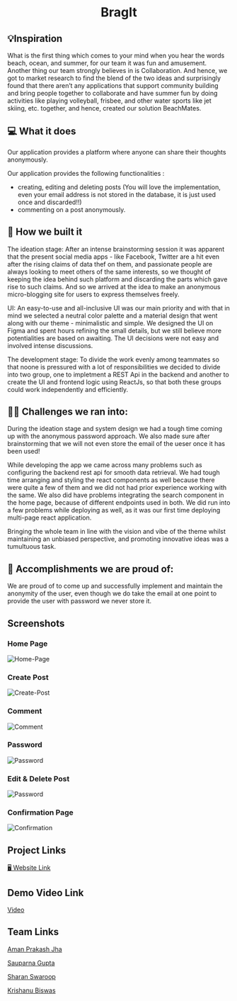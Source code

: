 # <p align = "center"> BragIt </p>

## 💡Inspiration

What is the first thing which comes to your mind when you hear the words beach, ocean, and summer, for our team it was fun and amusement. Another thing our team strongly believes in is Collaboration. And hence, we got to market research to find the blend of the two ideas and surprisingly found that there aren’t any applications that support community building and bring people together to collaborate and have summer fun by doing activities like playing volleyball, frisbee, and other water sports like jet skiing, etc. together, and hence, created our solution BeachMates.

## 💻 What it does

Our application provides a platform where anyone can share their thoughts anonymously. 

Our application provides the following functionalities :

- creating, editing and deleting posts (You will love the implementation, even your email address is not stored in the database, it is just used once and discarded!!)
- commenting on a post anonymously.



## 🚩 How we built it

The ideation stage: After an intense brainstorming session it was apparent that the present social media apps - like Facebook, Twitter are a hit even after the rising claims of data thef on them,  and passionate people are always looking to meet others of the same interests, so we thought of keeping the idea behind such platform and discarding the parts which gave rise to such claims. And so we arrived at the idea to make an anonymous micro-blogging site for users to express themselves freely.

UI: An easy-to-use and all-inclusive UI was our main priority and with that in mind we selected a neutral color palette and a material design that went along with our theme - minimalistic and simple. We designed the UI on Figma and spent hours refining the small details, but we still believe more potentialities are based on awaiting. The UI decisions were not easy and involved intense discussions. 

The development stage: To divide the work evenly among teammates so that noone is pressured with a lot of responsibilities we decided to divide into two group, one to impletment a REST Api in the backend and another to create the UI and frontend logic using ReactJs, so that both these groups could work independently and efficiently.


## 🤼‍♂️ Challenges we ran into:

During the ideation stage and system design we had a tough time coming up with the anonymous password approach. We also made sure after brainstorming that we will not even store the email of the ueser once it has been used! 

While developing the app we came across many problems such as configuring the backend rest api for smooth data retrieval. We had tough time arranging and styling the react components as well because there were quite a few of them and we did not had prior experience working with the same. We also did have problems integrating the search component in the home page, because of different endpoints used in both. We did run into a few problems while deploying as well, as it was our first time deploying multi-page react application.

Bringing the whole team in line with the vision and vibe of the theme whilst maintaining an unbiased perspective, and promoting innovative ideas was a tumultuous task.

## 👏 Accomplishments we are proud of:

We are proud of to come up and successfully implement and maintain the anonymity of the user, even though we do take the email at one point to provide the user with password we never store it.

## Screenshots

### Home Page

![Home-Page](https://github.com/Rejectzz/JIT-HACK/blob/master/screnshots/homepage.png?raw=true)

### Create Post

![Create-Post](https://github.com/Rejectzz/JIT-HACK/blob/master/screnshots/createpost.png?raw=true)

### Comment

![Comment](https://github.com/Rejectzz/JIT-HACK/blob/master/screnshots/comment.png?raw=true)

### Password

![Password](https://github.com/Rejectzz/JIT-HACK/blob/master/screnshots/password.png?raw=true)

### Edit & Delete Post

![Password](https://github.com/Rejectzz/JIT-HACK/blob/master/screnshots/edit.png?raw=true)

### Confirmation Page

![Confirmation](https://github.com/Rejectzz/JIT-HACK/blob/master/screnshots/confirmation.png?raw=true)

## Project Links

[🖥️ Website Link](https://bragit.netlify.app/)

## Demo Video Link
[Video](https://drive.google.com/file/d/1tTDoIVPILp-zy4TTsHnMdmZr3PSZTxYl/view?usp=sharing)

## Team Links

[Aman Prakash Jha](https://github.com/amanjha8100)

[Sauparna Gupta](https://github.com/Saup21)

[Sharan Swaroop](https://github.com/S-Swaroop)

[Krishanu Biswas](https://github.com/krishanu69)

